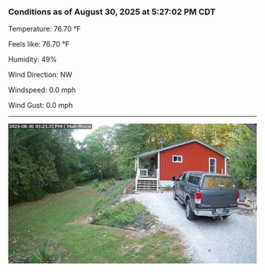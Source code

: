 ### Conditions as of August 30, 2025 at 5:27:02 PM CDT 

Temperature: 76.70 &deg;F

Feels like: 76.70 &deg;F

Humidity: 49%

Wind Direction: NW

Windspeed: 0.0 mph

Wind Gust: 0.0 mph

---

<img src="./images/latest.jpeg"/>

